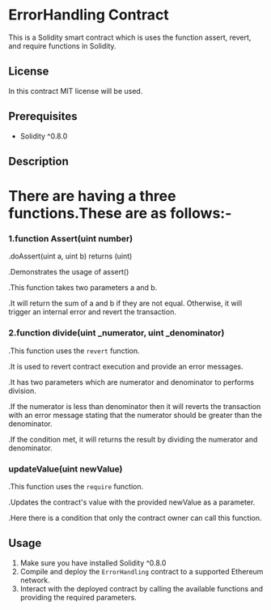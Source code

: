 # ErrorHandling Contract

This is a Solidity smart contract which is uses the function assert, revert, and require functions in Solidity.


## License

In this contract MIT license will be used.

## Prerequisites

- Solidity ^0.8.0

## Description

# There are having a three functions.These are as follows:-

### 1.function Assert(uint number)

.doAssert(uint a, uint b) returns (uint)

.Demonstrates the usage of assert()

.This function takes two parameters a and b.

.It will return the sum of a and b if they are not equal. Otherwise, it will trigger an internal error and revert the transaction.

### 2.function divide(uint _numerator, uint _denominator)

 .This function  uses the `revert` function.
 
 .It is used to revert contract execution and provide an error messages.
 
 .It has two parameters  which are numerator and denominator to performs division.
 
 .If the numerator is less than denominator then it will reverts the transaction with an error message stating that the numerator should be greater than the denominator.
 
 .If the condition met, it will returns the result by dividing the numerator and denominator.
 
 ### updateValue(uint newValue)

.This function  uses the `require` function.

.Updates the contract's value with the provided newValue as a parameter. 

.Here there is a condition that only the contract owner can call this function.

## Usage

1. Make sure you have installed Solidity ^0.8.0
3. Compile and deploy the `ErrorHandling` contract to a supported Ethereum network.
4. Interact with the deployed contract by calling the available functions and providing the required parameters.

